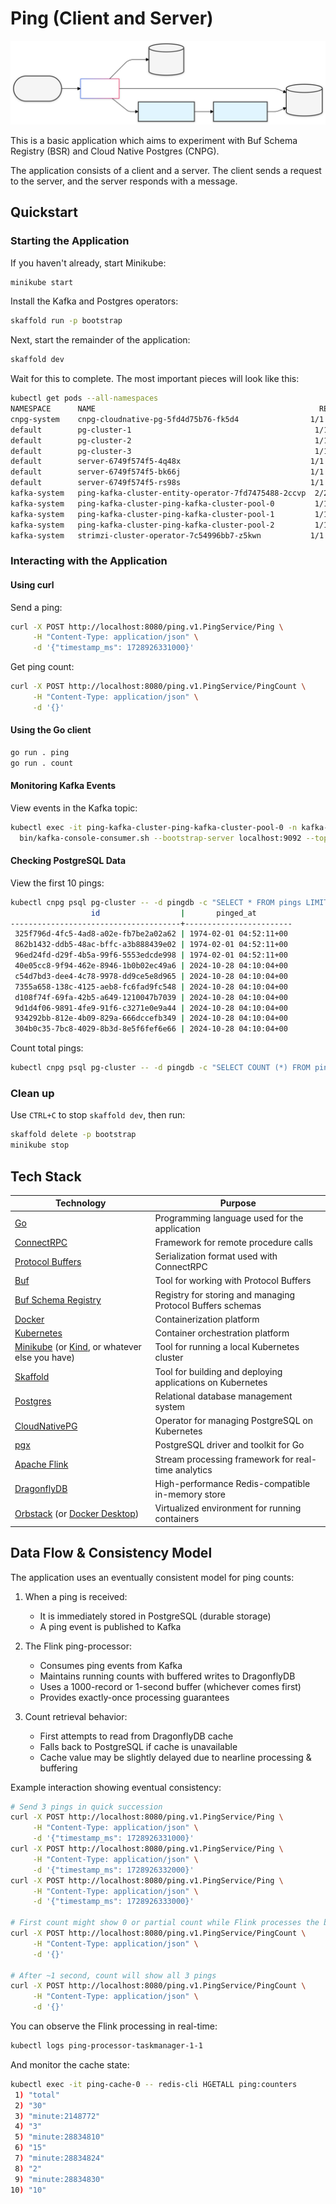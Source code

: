 # Ping (Client and Server)

![Architecture](resources/Architecture.svg)

This is a basic application which aims to experiment with Buf Schema Registry (BSR) and Cloud Native Postgres (CNPG). 

The application consists of a client and a server. The client sends a request to the server, and the server responds with a message.

## Quickstart

### Starting the Application

If you haven't already, start Minikube:

```bash
minikube start
```

Install the Kafka and Postgres operators:

```bash
skaffold run -p bootstrap
```

Next, start the remainder of the application:

```bash
skaffold dev
```

Wait for this to complete. The most important pieces will look like this:

```bash
kubectl get pods --all-namespaces
NAMESPACE      NAME                                                  READY   STATUS    RESTARTS       AGE
cnpg-system    cnpg-cloudnative-pg-5fd4d75b76-fk5d4                1/1     Running   0              98m
default        pg-cluster-1                                         1/1     Running   0              50m
default        pg-cluster-2                                         1/1     Running   0              50m
default        pg-cluster-3                                         1/1     Running   0              50m
default        server-6749f574f5-4q48x                             1/1     Running   0              37m
default        server-6749f574f5-bk66j                             1/1     Running   0              38m
default        server-6749f574f5-rs98s                             1/1     Running   0              38m
kafka-system   ping-kafka-cluster-entity-operator-7fd7475488-2ccvp  2/2     Running   0              51m
kafka-system   ping-kafka-cluster-ping-kafka-cluster-pool-0         1/1     Running   0              51m
kafka-system   ping-kafka-cluster-ping-kafka-cluster-pool-1         1/1     Running   0              51m
kafka-system   ping-kafka-cluster-ping-kafka-cluster-pool-2         1/1     Running   0              51m
kafka-system   strimzi-cluster-operator-7c54996bb7-z5kwn           1/1     Running   0              98m
```

### Interacting with the Application

#### Using curl

Send a ping:
```bash
curl -X POST http://localhost:8080/ping.v1.PingService/Ping \
     -H "Content-Type: application/json" \
     -d '{"timestamp_ms": 1728926331000}'
```

Get ping count:
```bash
curl -X POST http://localhost:8080/ping.v1.PingService/PingCount \
     -H "Content-Type: application/json" \
     -d '{}'
```

#### Using the Go client

```bash
go run . ping
go run . count
```

#### Monitoring Kafka Events

View events in the Kafka topic:
```bash
kubectl exec -it ping-kafka-cluster-ping-kafka-cluster-pool-0 -n kafka-system -- \
  bin/kafka-console-consumer.sh --bootstrap-server localhost:9092 --topic ping-events --from-beginning
```

#### Checking PostgreSQL Data

View the first 10 pings:
```bash
kubectl cnpg psql pg-cluster -- -d pingdb -c "SELECT * FROM pings LIMIT 10;"
                  id                  |       pinged_at        
--------------------------------------+------------------------
 325f796d-4fc5-4ad8-a02e-fb7be2a02a62 | 1974-02-01 04:52:11+00
 862b1432-ddb5-48ac-bffc-a3b888439e02 | 1974-02-01 04:52:11+00
 96ed24fd-d29f-4b5a-99f6-5553edcde998 | 1974-02-01 04:52:11+00
 40e05cc8-9f94-462e-8946-1b0b02ec49a6 | 2024-10-28 04:10:04+00
 c54d7bd3-dee4-4c78-9978-dd9ce5e8d965 | 2024-10-28 04:10:04+00
 7355a658-138c-4125-aeb8-fc6fad9fc548 | 2024-10-28 04:10:04+00
 d108f74f-69fa-42b5-a649-1210047b7039 | 2024-10-28 04:10:04+00
 9d1d4f06-9891-4fe9-91f6-c3271e0e9a44 | 2024-10-28 04:10:04+00
 934292bb-812e-4b09-829a-666dccefb349 | 2024-10-28 04:10:04+00
 304b0c35-7bc8-4029-8b3d-8e5f6fef6e66 | 2024-10-28 04:10:04+00
```

Count total pings:
```bash
kubectl cnpg psql pg-cluster -- -d pingdb -c "SELECT COUNT (*) FROM pings"
```

### Clean up

Use `CTRL+C` to stop `skaffold dev`, then run:

```bash
skaffold delete -p bootstrap
minikube stop
```

## Tech Stack

| Technology                                                                                                                                                              | Purpose                                                               |
|-------------------------------------------------------------------------------------------------------------------------------------------------------------------------|-----------------------------------------------------------------------|
| [Go](https://go.dev/)                                                                                                                                                   | Programming language used for the application                         |
| [ConnectRPC](https://connectrpc.com/)                                                                                                                                   | Framework for remote procedure calls                                  |
| [Protocol Buffers](https://protobuf.dev/)                                                                                                                               | Serialization format used with ConnectRPC                             |
| [Buf](https://buf.build/)                                                                                                                                               | Tool for working with Protocol Buffers                                |
| [Buf Schema Registry](https://buf.build/product/bsr)                                                                                                                    | Registry for storing and managing Protocol Buffers schemas            |
| [Docker](https://www.docker.com/)                                                                                                                                       | Containerization platform                                             |
| [Kubernetes](https://kubernetes.io/)                                                                                                                                    | Container orchestration platform                                      |
| [Minikube](https://minikube.sigs.k8s.io/docs/start/?arch=%2Fmacos%2Farm64%2Fstable%2Fbinary+download) (or [Kind](https://kind.sigs.k8s.io/), or whatever else you have) | Tool for running a local Kubernetes cluster                           |
| [Skaffold](https://skaffold.dev/)                                                                                                                                       | Tool for building and deploying applications on Kubernetes            |
| [Postgres](https://www.postgresql.org/)                                                                                                                                 | Relational database management system                                 |
| [CloudNativePG](https://cloudnative-pg.io/)                                                                                                                             | Operator for managing PostgreSQL on Kubernetes                        |
| [pgx](https://github.com/jackc/pgx)                                                                                                                                     | PostgreSQL driver and toolkit for Go                                  |
| [Apache Flink](https://flink.apache.org/)                                                                                                                               | Stream processing framework for real-time analytics                   |
| [DragonflyDB](https://dragonflydb.io/)                                                                                                                                 | High-performance Redis-compatible in-memory store                     |
| [Orbstack](https://orbstack.dev/) (or [Docker Desktop](https://www.docker.com/products/docker-desktop/))                                                                | Virtualized environment for running containers                        |

## Data Flow & Consistency Model

The application uses an eventually consistent model for ping counts:

1. When a ping is received:
   - It is immediately stored in PostgreSQL (durable storage)
   - A ping event is published to Kafka

2. The Flink ping-processor:
   - Consumes ping events from Kafka
   - Maintains running counts with buffered writes to DragonflyDB
   - Uses a 1000-record or 1-second buffer (whichever comes first)
   - Provides exactly-once processing guarantees

3. Count retrieval behavior:
   - First attempts to read from DragonflyDB cache
   - Falls back to PostgreSQL if cache is unavailable
   - Cache value may be slightly delayed due to nearline processing & buffering

Example interaction showing eventual consistency:

```bash
# Send 3 pings in quick succession
curl -X POST http://localhost:8080/ping.v1.PingService/Ping \
     -H "Content-Type: application/json" \
     -d '{"timestamp_ms": 1728926331000}'
curl -X POST http://localhost:8080/ping.v1.PingService/Ping \
     -H "Content-Type: application/json" \
     -d '{"timestamp_ms": 1728926332000}'
curl -X POST http://localhost:8080/ping.v1.PingService/Ping \
     -H "Content-Type: application/json" \
     -d '{"timestamp_ms": 1728926333000}'

# First count might show 0 or partial count while Flink processes the batch
curl -X POST http://localhost:8080/ping.v1.PingService/PingCount \
     -H "Content-Type: application/json" \
     -d '{}'

# After ~1 second, count will show all 3 pings
curl -X POST http://localhost:8080/ping.v1.PingService/PingCount \
     -H "Content-Type: application/json" \
     -d '{}'
```

You can observe the Flink processing in real-time:

```bash
kubectl logs ping-processor-taskmanager-1-1
```

And monitor the cache state:

```bash
kubectl exec -it ping-cache-0 -- redis-cli HGETALL ping:counters
 1) "total"
 2) "30"
 3) "minute:2148772"
 4) "3"
 5) "minute:28834810"
 6) "15"
 7) "minute:28834824"
 8) "2"
 9) "minute:28834830"
10) "10"
```
